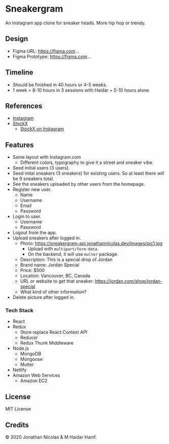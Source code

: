 # Sneakergram

An Instagram app clone for sneaker heads. More hip hop or trendy.

## Design

- Figma URL: https://figma.com...
- Figma Prototype: https://figma.com...

## Timeline

- Should be finished in 40 hours or 4-5 weeks.
- 1 week = 8-10 hours in 3 sessions with Haidar + 5-10 hours alone.

## References

- [Instagram](https://instagram.com)
- [StockX](https://stockx.com)
  - [StockX on Instagram](https://instagram.com/stockx)

## Features

- Same layout with Instagram.com
  - Different colors, typography to give it a street and sneaker vibe.
- Seed initial users (3 users).
- Seed inital sneakers (3 sneakers) for existing users. So at least there will be 9 sneakers total.
- See the sneakers uploaded by other users from the homepage.
- Register new user.
  - Name
  - Username
  - Email
  - Password
- Login to user.
  - Username
  - Password
- Logout from the app.
- Upload sneakers after logged in.
  - Photo: https://sneakergram-api.jonathannicolas.dev/images/pic1.jpg
    - Upload with `multipart/form-data`.
    - On the backend, it will use `multer` package.
  - Description: This is a special drop of Jordan
  - Brand name: Jordan Special
  - Price: \$500
  - Location: Vancouver, BC, Canada
  - URL or website to get that sneaker: https://jordan.com/shop/jordan-special
  - What kind of other information?
- Delete picture after logged in.

### Tech Stack

- React
- Redux
  - Store replace React Context API
  - Reducer
  - Redux Thunk Middleware
- Node.js
  - MongoDB
  - Mongoose
  - Multer
- Netlify
- Amazon Web Services
  - Amazon EC2

## License

MIT License

## Credits

© 2020 Jonathan Nicolas & M Haidar Hanif.
